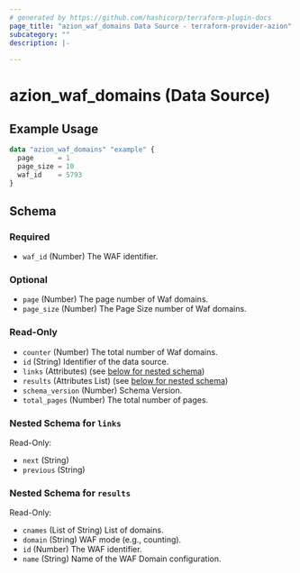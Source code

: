 ```yaml
---
# generated by https://github.com/hashicorp/terraform-plugin-docs
page_title: "azion_waf_domains Data Source - terraform-provider-azion"
subcategory: ""
description: |-
  
---
```


# azion_waf_domains (Data Source)



## Example Usage

```terraform
data "azion_waf_domains" "example" {
  page      = 1
  page_size = 10
  waf_id    = 5793
}
```

<!-- schema generated by tfplugindocs -->
## Schema

### Required

- `waf_id` (Number) The WAF identifier.

### Optional

- `page` (Number) The page number of Waf domains.
- `page_size` (Number) The Page Size number of Waf domains.

### Read-Only

- `counter` (Number) The total number of Waf domains.
- `id` (String) Identifier of the data source.
- `links` (Attributes) (see [below for nested schema](#nestedatt--links))
- `results` (Attributes List) (see [below for nested schema](#nestedatt--results))
- `schema_version` (Number) Schema Version.
- `total_pages` (Number) The total number of pages.

<a id="nestedatt--links"></a>
### Nested Schema for `links`

Read-Only:

- `next` (String)
- `previous` (String)


<a id="nestedatt--results"></a>
### Nested Schema for `results`

Read-Only:

- `cnames` (List of String) List of domains.
- `domain` (String) WAF mode (e.g., counting).
- `id` (Number) The WAF identifier.
- `name` (String) Name of the WAF Domain configuration.
